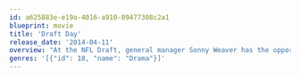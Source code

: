 ```yaml
---
id: a625883e-e19a-4016-a910-09477308c2a1
blueprint: movie
title: 'Draft Day'
release_date: '2014-04-11'
overview: "At the NFL Draft, general manager Sonny Weaver has the opportunity to rebuild his team when he trades for the number one pick. He must decide what he's willing to sacrifice on a life-changing day for a few hundred young men with NFL dreams."
genres: '[{"id": 18, "name": "Drama"}]'
---
```

